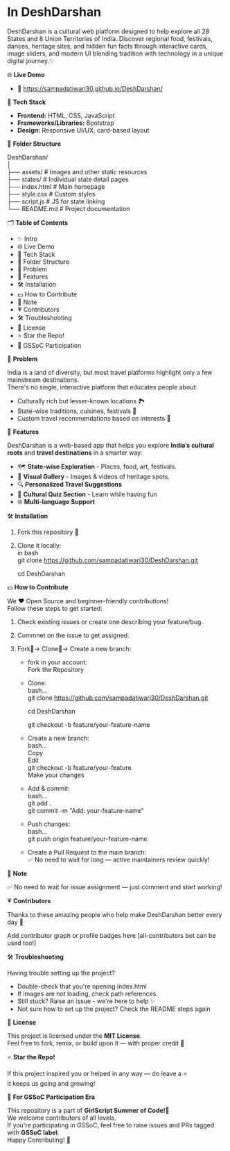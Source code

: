 # In DeshDarshan
DeshDarshan is a cultural web platform designed to help explore all 28 States and 8 Union Territories of India. Discover regional food, festivals, dances, heritage sites, and hidden fun facts through interactive cards, image sliders, and modern UI blending tradition with technology in a unique digital journey.✨

🌐 **Live Demo**

- 🔗 https://sampadatiwari30.github.io/DeshDarshan/

🧩 **Tech Stack**

- **Frontend:** HTML, CSS, JavaScript
- **Frameworks/Libraries:** Bootstrap
- **Design:** Responsive UI/UX, card-based layout

📂 **Folder Structure**

DeshDarshan/<br>
│<br>
├── assets/               # Images and other static resources<br>
├── states/               # Individual state detail pages<br>
├── index.html            # Main homepage<br>
├── style.css             # Custom styles<br>
├── script.js             # JS for state linking<br>
└── README.md             # Project documentation<br>

🗂️ **Table of Contents**

- ✨ Intro
- 🌐 Live Demo
- 🧩 Tech Stack
- 📂 Folder Structure
- 🤔 Problem
- 🌟 Features
- 🛠️ Installation
- 💵 How to Contribute
- 📝 Note
- 💗 Contributors
- 🛠️ Troubleshooting
- 🥑 License
- ⭐ Star the Repo!
- 🌸 GSSoC Participation

🤔 **Problem**

India is a land of diversity, but most travel platforms highlight only a few mainstream destinations.  
There's no single, interactive platform that educates people about:

- Culturally rich but lesser-known locations 🏞️ 
- State-wise traditions, cuisines, festivals 🎊 
- Custom travel recommendations based on interests 🎯

🌟 **Features**

DeshDarshan is a web-based app that helps you explore **India’s cultural roots** and **travel destinations** in a smarter way:

- 🗺️ **State-wise Exploration** - Places, food, art, festivals. 
- 📸 **Visual Gallery** - Images & videos of heritage spots.  
- 🔍 **Personalized Travel Suggestions**  
- 🧠 **Cultural Quiz Section** - Learn while having fun 
- 🌐 **Multi-language Support**

 🛠️ **Installation**

1. Fork this repository 🍴  
2. Clone it locally:<br>
   in bash<br>
   git clone https://github.com/sampadatiwari30/DeshDarshan.git

   cd DeshDarshan

💵 **How to Contribute**

We ❤️ Open Source and beginner-friendly contributions! <br> 
Follow these steps to get started:

1. Check existing issues or create one describing your feature/bug.
2. Commnet on the issue to get assigned.
3. Fork🍴→ Clone👥→ Create a new branch:

   - fork in your account:<br>
      Fork the Repository

   - Clone:<br>
      bash...<br>
      git clone https://github.com/sampadatiwari30/DeshDarshan.git

      cd DeshDarshan

      git checkout -b feature/your-feature-name  

   - Create a new branch:<br>
      bash...<br>
      Copy<br>
      Edit<br>
      git checkout -b feature/your-feature<br>
      Make your changes

   - Add & commit:<br>
      bash...<br>
      git add .<br>
      git commit -m "Add: your-feature-name"

   - Push changes:<br>
      bash...<br>
      git push origin feature/your-feature-name

   - Create a Pull Request to the main branch:<br>
      ✅ No need to wait for long — active maintainers review quickly!

📝 **Note**

✅ No need to wait for issue assignment — just comment and start working!

💗 **Contributors**

Thanks to these amazing people who help make DeshDarshan better every day 🙌

Add contributor graph or profile badges here
[all-contributors bot can be used too!]

🛠️ **Troubleshooting**

Having trouble setting up the project?
- Double-check that you're opening index.html
- If images are not loading, check path references.
- Still stuck? Raise an issue - we're here to help ✨
- Not sure how to set up the project? Check the README steps again

🥑 **License**

This project is licensed under the **MIT License**.<br>
Feel free to fork, remix, or build upon it — with proper credit 🙏

⭐ **Star the Repo!**

If this project inspired you or helped in any way — do leave a ⭐<br>
It keeps us going and growing!

🌸 **For GSSoC Participation Era**

This repository is a part of **GirlScript Summer of Code!**💜<br>
We welcome contributors of all levels.<br>
If you're participating in GSSoC, feel free to raise issues and PRs tagged with **GSSoC label**.<br>
Happy Contributing! 🎉
